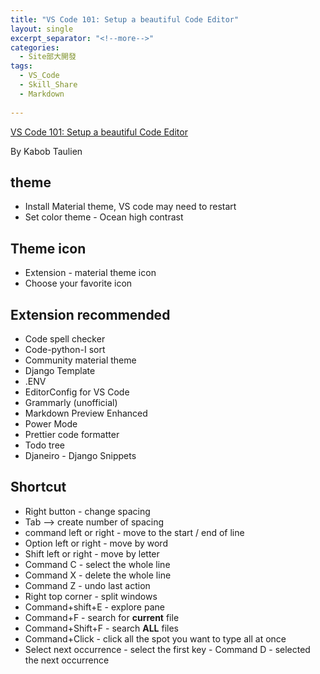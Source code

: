 ```yaml
---
title: "VS Code 101: Setup a beautiful Code Editor"
layout: single
excerpt_separator: "<!--more-->"
categories:
  - Site部大開發
tags:
  - VS_Code
  - Skill_Share
  - Markdown
  
---
```




[VS Code 101: Setup a beautiful Code Editor]( https://skl.sh/2QfSVyY )

By Kabob Taulien

## theme

* Install Material theme, VS code may need to restart
* Set color theme - Ocean high contrast

## Theme icon
* Extension - material theme icon
* Choose your favorite icon

## Extension recommended 
* Code spell checker
* Code-python-I sort
* Community material theme
* Django Template
* .ENV 
* EditorConfig for VS Code
* Grammarly (unofficial)
* Markdown Preview Enhanced
* Power Mode
* Prettier code formatter
* Todo tree
* Djaneiro - Django Snippets
 
## Shortcut
* Right button - change spacing
* Tab —> create number of spacing
* command left or right - move to the start / end of line
* Option left or right - move by word
* Shift left or right - move by letter
* Command C - select the whole line
* Command X - delete the whole line
* Command Z - undo last action
* Right top corner - split windows
* Command+shift+E - explore pane
* Command+F - search for **current** file
* Command+Shift+F - search **ALL** files
* Command+Click - click all the spot you want to type all at once
* Select next occurrence - select the first key -  Command D - selected the next occurrence 

